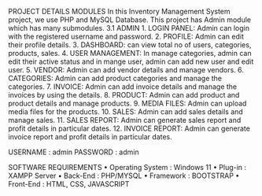 
PROJECT DETAILS
MODULES
In this Inventory Management System project, we use PHP and MySQL Database. This project has Admin module which has many submodules.
3.1 ADMIN
       1. LOGIN PANEL: Admin can login with the registered username and password.
       2. PROFILE: Admin can edit their profile details.
       3. DASHBOARD: can view total no of users, categories, products, sales.
       4. USER MANAGEMENT: In manage categories, admin can edit their active status and in mange user, admin can add new user and edit user.
       5. VENDOR: Admin can add vendor details and manage vendors.
       6. CATEGORIES: Admin can add product categories and manage the categories.
       7. INVOICE: Admin can add invoice details and manage the invoices by using the details.
       8. PRODUCT: Admin can add product and product details and manage products.
       9. MEDIA FILES: Admin can upload media files for the products.
      10. SALES: Admin can add sales details and manage sales.
      11. SALES REPORT: Admin can generate sales report and profit details in particular dates.
      12. INVOICE REPORT: Admin can generate invoice report and profit details in particular dates. 
 
USERNAME : admin
PASSWORD : admin

SOFTWARE REQUIREMENTS
•	Operating System	:	Windows 11
•	Plug-in	:	XAMPP Server
•	Back-End	:	PHP/MYSQL
•	Framework	:	BOOTSTRAP
•	Front-End	:	HTML, CSS, JAVASCRIPT
